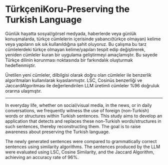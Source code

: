 # TürkçeniKoru-Preserving the Turkish Language
Günlük hayatta sosyal/görsel medyada, haberlerde veya günlük konuşmalarda, türkçe cümlelerin içerisinde yabancı(türkçe olmayan) kelime veya yapıların sık  sık kullanıldığına şahit oluyoruz.
Bu çalışma bu tarz cümlelerdeki türkçe olmayan kelime/yapıları tespit edip değiştirerek, yeniden cümleler kuran bir uygulama geliştirmeyi amaçlamıştır.
Bu sayede Türkçe dilinin korunması noktasında bir farkındalık oluşturmak hedeflenmiştir.

Üretilen yeni cümleler, dilbilgisi olarak doğru olan cümleler ile benzerlik algoritmaları kullanılarak kıyaslanmıştır.
LSC, Cosinüs benzerliği ve JaccardAlgoritması ile değerlendirilen LLM üretimli cümleler %96 doğruluk orarına ulaşmıştır.

------------------------------------------------------------------------------------------------------------------------

In everyday life, whether on social/visual media, in the news, or in daily conversations, we frequently witness the use of foreign (non-Turkish) words or structures within Turkish sentences. This study aims to develop an application that detects and replaces these non-Turkish words/structures in such sentences, thereby reconstructing them. The goal is to raise awareness about preserving the Turkish language.

The newly generated sentences were compared to grammatically correct sentences using similarity algorithms. The sentences produced by the LLM were evaluated using LSC, Cosine Similarity, and the Jaccard Algorithm, achieving an accuracy rate of 96%.
